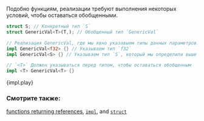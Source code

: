 Подобно функциям, реализации требуют выполнения некоторых условий, чтобы оставаться обобщенными.

```rust
struct S; // Конкретный тип `S`
struct GenericVal<T>(T,); // Обобщенный тип `GenericVal`

// Реализация GenericVal, где мы явно указавыем типы данных параметров:
impl GenericVal<f32> {} // Указываем тип `f32`
impl GenericVal<S> {} // Указываем тип `S`, который мы определили выше

// `<T>` Должен указываться перед типом, чтобы оставаться обобщенным
impl <T> GenericVal<T> {}
```

{impl.play}

### Смотрите также:

[functions returning references][fn], [`impl`][methods], and [`struct`][structs]

[fn]: ../scope/lifetime/fn.html
[methods]: ../fn/methods.html
[specialization_plans]: https://blog.rust-lang.org/2015/05/11/traits.html#the-future
[structs]: ../custom_types/structs.html
